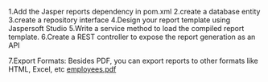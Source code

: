1.Add the Jasper reports dependency in pom.xml
2.create a database entity 
3.create a repository interface
4.Design your report template using Jaspersoft Studio
5.Write a service method to load the compiled report template.
6.Create a REST controller to expose the report generation as an API

7.Export Formats: Besides PDF, you can export reports to other formats 
like HTML, Excel, etc
[employees.pdf](https://github.com/user-attachments/files/16710812/employees.pdf)
